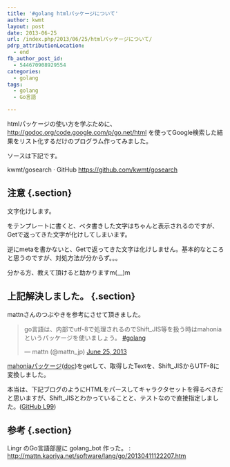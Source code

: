 ```yaml
---
title: '#golang htmlパッケージについて'
author: kwmt
layout: post
date: 2013-06-25
url: /index.php/2013/06/25/htmlパッケージについて/
pdrp_attributionLocation:
  - end
fb_author_post_id:
  - 544670908929554
categories:
  - golang
tags:
  - golang
  - Go言語

---
```

htmlパッケージの使い方を学ぶために、 <a href="http://godoc.org/code.google.com/p/go.net/html" target="_blank">http://godoc.org/code.google.com/p/go.net/html</a> を使ってGoogle検索した結果をリスト化するだけのプログラム作ってみました。

ソースは下記です。

kwmt/gosearch · GitHub <a href="http://bit.ly/18dqTqf" target="_blank">https://github.com/kwmt/gosearch</a>

## 注意 {.section}

文字化けします。

<meta charset=&#8221;utf-8&#8243;>をテンプレートに書くと、ベタ書きした文字はちゃんと表示されるのですが、Getで返ってきた文字が化けしてしまいます。
  
逆にmetaを書かないと、Getで返ってきた文字は化けしません。基本的なところと思うのですが、対処方法が分からず。。。
  
分かる方、教えて頂けると助かりますm(__)m

## 上記解決しました。 {.section}

mattnさんのつぶやきを参考にさせて頂きました。

<blockquote class="twitter-tweet" width="550">
  <p lang="ja" dir="ltr">
    go言語は、内部でutf-8で処理されるのでShift_JIS等を扱う時はmahoniaというパッケージを使いましょう。 <a href="https://twitter.com/hashtag/golang?src=hash">#golang</a>
  </p>
  
  <p>
    &mdash; mattn (@mattn_jp) <a href="https://twitter.com/mattn_jp/status/349529552634126339">June 25, 2013</a>
  </p>
</blockquote>



<a href="https://code.google.com/p/mahonia/" target="_blank">mahoniaパッケージ</a>(<a href="http://godoc.org/code.google.com/p/mahonia" target="_blank">doc</a>)をgetして、取得したTextを、Shift_JISからUTF-8に変換しました。

本当は、下記ブログのようにHTMLをパースしてキャラクタセットを得るべきだと思いますが、Shift_JISとわかっていることと、テストなので直接指定しました。(<a href="https://github.com/kwmt/gosearch/blob/master/gosearch/main.go#L99" target="_blank">GitHub L99</a>)

## 参考 {.section}

Lingr のGo言語部屋に golang_bot 作った。
:   <a href="http://mattn.kaoriya.net/software/lang/go/20130411122207.htm" target="_blank">http://mattn.kaoriya.net/software/lang/go/20130411122207.htm</a>